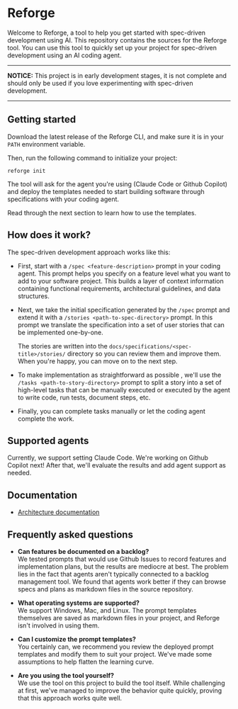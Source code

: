 # Reforge

Welcome to Reforge, a tool to help you get started with spec-driven development
using AI. This repository contains the sources for the Reforge tool. You can use
this tool to quickly set up your project for spec-driven development using
an AI coding agent.

------

**NOTICE:** This project is in early development stages, it is not complete
and should only be used if you love experimenting with spec-driven development.

------

## Getting started

Download the latest release of the Reforge CLI, and make sure it is in your
`PATH` environment variable.

Then, run the following command to initialize your project:

```shell
reforge init
```

The tool will ask for the agent you're using (Claude Code or Github Copilot)
and deploy the templates needed to start building software through
specifications with your coding agent.

Read through the next section to learn how to use the templates.

## How does it work?

The spec-driven development approach works like this:

- First, start with a `/spec <feature-description>` prompt in your coding
  agent. This prompt helps you specify on a feature level what you want to add
  to your software project. This builds a layer of context information
  containing functional requirements, architectural guidelines, and data
  structures.

- Next, we take the initial specification generated by the `/spec` prompt
  and extend it with a `/stories <path-to-spec-directory>` prompt. In this
  prompt we translate the specification into a set of user stories that can
  be implemented one-by-one.

  The stories are written into the `docs/specifications/<spec-title>/stories/`
  directory so you can review them and improve them. When you're happy, you
  can move on to the next step.

- To make implementation as straightforward as possible , we'll use the 
  `/tasks <path-to-story-directory>` prompt to split a story into a set of
  high-level tasks that can be manually executed or executed by the agent to 
  write code, run tests, document steps, etc.

- Finally, you can complete tasks manually or let the coding
  agent complete the work.

## Supported agents

Currently, we support setting Claude Code. We're working on Github Copilot next!
After that, we'll evaluate the results and add agent support as needed.

## Documentation

- [Architecture documentation](docs/architecture)

## Frequently asked questions

- **Can features be documented on a backlog?**  
  We tested prompts that would use Github Issues to record features and
  implementation plans, but the results are mediocre at best. The problem
  lies in the fact that agents aren't typically connected to a backlog
  management tool. We found that agents work better if they can browse
  specs and plans as markdown files in the source repository.

- **What operating systems are supported?**  
  We support Windows, Mac, and Linux. The prompt templates themselves are
  saved as markdown files in your project, and Reforge isn't involved in
  using them.

- **Can I customize the prompt templates?**  
  You certainly can, we recommend you review the deployed prompt templates
  and modify them to suit your project. We've made some assumptions to help
  flatten the learning curve.

- **Are you using the tool yourself?**  
  We use the tool on this project to build the tool itself. While challenging
  at first, we've managed to improve the behavior quite quickly, proving that
  this approach works quite well.
